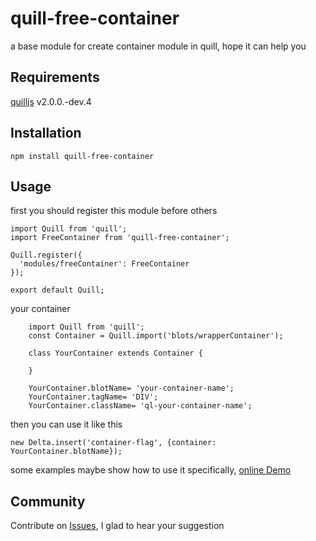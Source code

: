 # quill-free-container
a base module for create container module in quill, hope it can help you

## Requirements

[quilljs](https://github.com/quilljs/quill) v2.0.0.-dev.4

## Installation

    npm install quill-free-container

## Usage
first you should register this module before others 

    import Quill from 'quill';
    import FreeContainer from 'quill-free-container';

    Quill.register({
      'modules/freeContainer': FreeContainer
    });

    export default Quill;

your container

        import Quill from 'quill';
        const Container = Quill.import('blots/wrapperContainer');

        class YourContainer extends Container {

        }

        YourContainer.blotName= 'your-container-name';
        YourContainer.tagName= 'DIV';
        YourContainer.className= 'ql-your-container-name';


then you can use it like this

    new Delta.insert('container-flag', {container: YourContainer.blotName});

some examples maybe show how to use it specifically, [online Demo](https://codesandbox.io/s/cold-sky-8pw86y)

## Community
Contribute on [Issues](https://github.com/TonyYu2015/quill-free-container/issues), I glad to hear your suggestion
